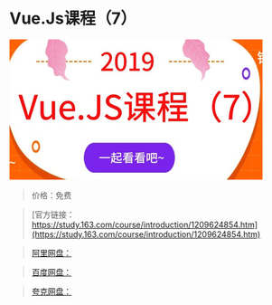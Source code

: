 # Vue.Js课程（7）

![img](../../../assets/study163/free/99545a6f1ac34795bdd9dcea196a0c9a.jpg)

> 价格：免费

> [官方链接：https://study.163.com/course/introduction/1209624854.htm](https://study.163.com/course/introduction/1209624854.htm)

> [阿里网盘：]()

> [百度网盘：]()

> [夸克网盘：]()
